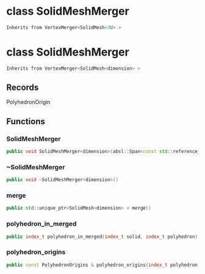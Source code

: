 # class SolidMeshMerger


```cpp
Inherits from VertexMerger<SolidMesh<3U> >
```



# class SolidMeshMerger


```cpp
Inherits from VertexMerger<SolidMesh<dimension> >
```



## Records

PolyhedronOrigin



## Functions

### SolidMeshMerger

```cpp
public void SolidMeshMerger<dimension>(absl::Span<const std::reference_wrapper<const SolidMesh<dimension> > > solids, double epsilon)
```


### ~SolidMeshMerger

```cpp
public void ~SolidMeshMerger<dimension>()
```


### merge

```cpp
public std::unique_ptr<SolidMesh<dimension> > merge()
```


### polyhedron_in_merged

```cpp
public index_t polyhedron_in_merged(index_t solid, index_t polyhedron)
```


### polyhedron_origins

```cpp
public const PolyhedronOrigins & polyhedron_origins(index_t polyhedron)
```




